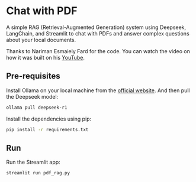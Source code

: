 # Chat with PDF

A simple RAG (Retrieval-Augmented Generation) system using Deepseek, LangChain, and Streamlit to chat with PDFs and answer complex questions about your local documents.

Thanks to Nariman Esmaiely Fard for the code. You can watch the video on how it was built on his [YouTube](https://youtu.be/M6vZ6b75p9k).

## Pre-requisites

Install Ollama on your local machine from the [official website](https://ollama.com/). And then pull the Deepseek model:

```bash
ollama pull deepseek-r1
```

Install the dependencies using pip:

```bash
pip install -r requirements.txt
```

## Run

Run the Streamlit app:

```bash
streamlit run pdf_rag.py
```
